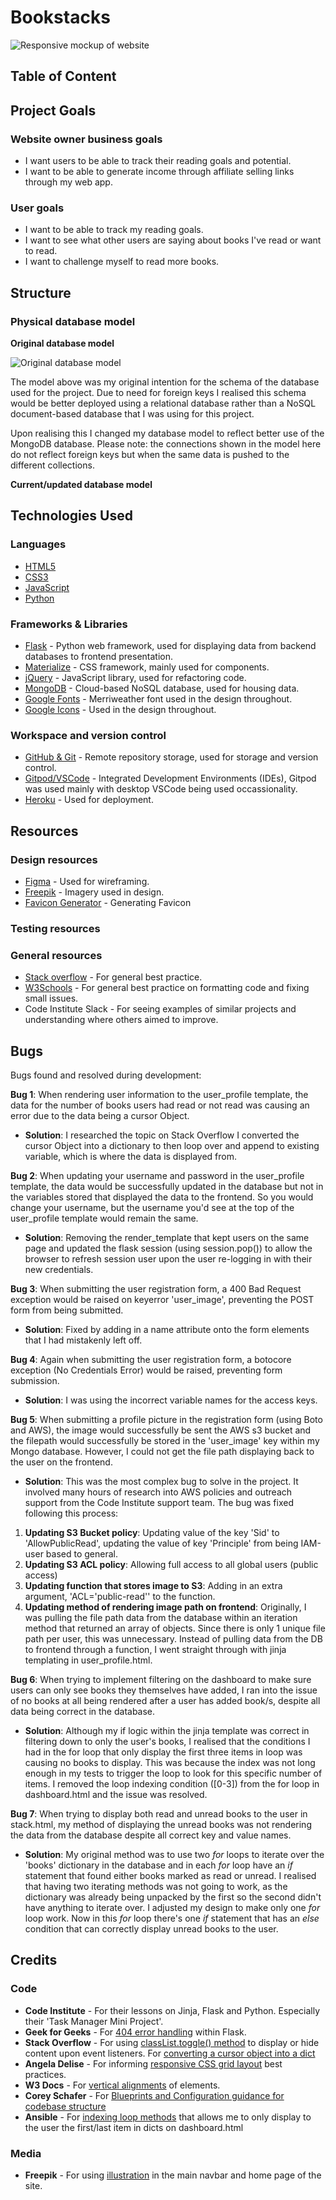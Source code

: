 # Bookstacks

![Responsive mockup of website](https://github.com/TaraRhoseyn/CI_MS3_Bookstack/blob/main/bookstack/static/images/docs/readme/responsive-mockup.png)

## Table of Content

## Project Goals

### Website owner business goals

- I want users to be able to track their reading goals and potential. 
- I want to be able to generate income through affiliate selling links through my web app. 

### User goals

- I want to be able to track my reading goals. 
- I want to see what other users are saying about books I've read or want to read. 
- I want to challenge myself to read more books.

## Structure

### Physical database model

**Original database model**

![Original database model](https://github.com/TaraRhoseyn/CI_MS3_Bookstack/blob/main/bookstack/static/images/docs/readme/og_database_model.PNG)

The model above was my original intention for the schema of the database used for the project. Due to need for foreign keys I realised this schema would be better deployed using a relational database rather than a NoSQL document-based database that I was using for this project. 

Upon realising this I changed my database model to reflect better use of the MongoDB database. Please note: the connections shown in the model here do not reflect foreign keys but when the same data is pushed to the different collections.

**Current/updated database model** 

## Technologies Used

### Languages

- [HTML5](https://en.wikipedia.org/wiki/HTML)
- [CSS3](https://en.wikipedia.org/wiki/CSS)
- [JavaScript](https://en.wikipedia.org/wiki/JavaScript)
- [Python](https://www.python.org/)

### Frameworks & Libraries

- [Flask](https://flask.palletsprojects.com/) - Python web framework, used for displaying data from backend databases to frontend presentation.
- [Materialize](https://materializecss.com/) - CSS framework, mainly used for components.
- [jQuery](https://jquery.com/) - JavaScript library, used for refactoring code.
- [MongoDB](https://www.mongodb.com/) - Cloud-based NoSQL database, used for housing data.
- [Google Fonts](https://fonts.google.com/) - Merriweather font used in the design throughout.
- [Google Icons](https://fonts.google.com/icons) - Used in the design throughout.

### Workspace and version control

- [GitHub & Git](https://github.com/) - Remote repository storage, used for storage and version control. 
- [Gitpod/VSCode](https://www.gitpod.io/) - Integrated Development Environments (IDEs), Gitpod was used mainly with desktop VSCode being used occassionality.
- [Heroku](https://www.heroku.com/) - Used for deployment. 

## Resources

### Design resources

- [Figma](https://www.figma.com/) - Used for wireframing.
- [Freepik](https://www.freepik.com/) - Imagery used in design.
- [Favicon Generator](https://www.favicon-generator.org/) - Generating Favicon


### Testing resources

### General resources

- [Stack overflow](https://stackoverflow.com/) - For general best practice.
- [W3Schools](https://www.w3schools.com/) - For general best practice on formatting code and fixing small issues.
- Code Institute Slack - For seeing examples of similar projects and understanding where others aimed to improve.


## Bugs

Bugs found and resolved during development:

**Bug 1**: When rendering user information to the user_profile template, the data for the number of books users had read or not read was causing an error due to the data being a cursor Object. 
- **Solution**: I researched the topic on Stack Overflow I converted the cursor Object into a dictionary to then loop over and append to existing variable, which is where the data is displayed from. 

**Bug 2**: When updating your username and password in the user_profile template, the data would be successfully updated in the database but not in the variables stored that displayed the data to the frontend. So you would change your username, but the username you'd see at the top of the user_profile template would remain the same.
- **Solution**: Removing the render_template that kept users on the same page and updated the flask session (using session.pop()) to allow the browser to refresh session user upon the user re-logging in with their new credentials.

**Bug 3**: When submitting the user registration form, a 400 Bad Request exception would be raised on keyerror 'user_image', preventing the POST form from being submitted.
- **Solution**: Fixed by adding in a name attribute onto the form elements that I had mistakenly left off. 

**Bug 4**: Again when submitting the user registration form, a botocore exception (No Credentials Error) would be raised, preventing form submission.
- **Solution**: I was using the incorrect variable names for the access keys.

**Bug 5**: When submitting a profile picture in the registration form (using Boto and AWS), the image would successfully be sent the AWS s3 bucket and the filepath would successfully be stored in the 'user_image' key within my Mongo database. However, I could not get the file path displaying back to the user on the frontend. 
- **Solution**: This was the most complex bug to solve in the project. It involved many hours of research into AWS policies and outreach support from the Code Institute support team. The bug was fixed following this process:
1. **Updating S3 Bucket policy**: Updating value of the key 'Sid' to 'AllowPublicRead', updating the value of key 'Principle' from being IAM-user based to general.
2. **Updating S3 ACL policy**: Allowing full access to all global users (public access)
3. **Updating function that stores image to S3**: Adding in an extra argument, 'ACL='public-read'' to the function.
4. **Updating method of rendering image path on frontend**: Originally, I was pulling the file path data from the database within an iteration method that returned an array of objects. Since there is only 1 unique file path per user, this was unnecessary. Instead of pulling data from the DB to frontend through a function, I went straight through with jinja templating in user_profile.html.  

**Bug 6**: When trying to implement filtering on the dashboard to make sure users can only see books they themselves have added, I ran into the issue of no books at all being rendered after a user has added book/s, despite all data being correct in the database.
- **Solution**: Although my if logic within the jinja template was correct in filtering down to only the user's books, I realised that the conditions I had in the for loop that only display the first three items in loop was causing no books to display. This was because the index was not long enough in my tests to trigger the loop to look for this specific number of items. I removed the loop indexing condition ([0-3]) from the for loop in dashboard.html and the issue was resolved.

**Bug 7**: When trying to display both read and unread books to the user in stack.html, my method of displaying the unread books was not rendering the data from the database despite all correct key and value names. 
- **Solution**: My original method was to use two *for* loops to iterate over the 'books' dictionary in the database and in each *for* loop have an *if* statement that found either books marked as read or unread. I realised that having two iterating methods was not going to work, as the dictionary was already being unpacked by the first so the second didn't have anything to iterate over. I adjusted my design to make only one *for* loop work. Now in this *for* loop there's one *if* statement that has an *else* condition that can correctly display unread books to the user. 


## Credits

### Code

- **Code Institute** - For their lessons on Jinja, Flask and Python. Especially their 'Task Manager Mini Project'. 
- **Geek for Geeks** - For [404 error handling](https://www.geeksforgeeks.org/python-404-error-handling-in-flask/) within Flask.
- **Stack Overflow** - For using [classList.toggle() method](https://stackoverflow.com/questions/52556194/how-to-toggle-on-off-javascript) to display or hide content upon event listeners. For [converting a cursor object into a dict](https://stackoverflow.com/questions/28968660/how-to-convert-a-pymongo-cursor-cursor-into-a-dict)
- **Angela Delise** - For informing [responsive CSS grid layout](https://www.youtube.com/watch?v=68O6eOGAGqA) best practices.
- **W3 Docs** - For [vertical alignments](https://www.w3docs.com/snippets/css/how-to-vertically-align-elements-in-a-div.html) of elements.
- **Corey Schafer** - For [Blueprints and Configuration guidance for codebase structure](https://www.youtube.com/watch?v=Wfx4YBzg16s&list=PL-osiE80TeTs4UjLw5MM6OjgkjFeUxCYH&index=12)
- **Ansible** - For [indexing loop methods](https://ansiblemaster.wordpress.com/2016/07/27/jinja2-using-loop-index-and-loop-length-examples-etchosts-and-workers-properties/) that allows me to only display to the user the first/last item in dicts on dashboard.html


### Media

- **Freepik** - For using [illustration](https://www.freepik.com/free-vector/cozy-home-composition-with-character-girl-warm-clothes-reading-book-lounge-chair-illustration_17345961.htm#page=1&query=book%20reading&position=47&from_view=search) in the main navbar and home page of the site.
